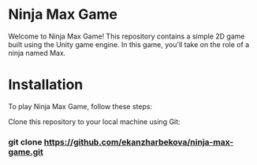 # Ninja Max Game
Welcome to Ninja Max Game! This repository contains a simple 2D game built using the Unity game engine. In this game, you'll take on the role of a ninja named Max.

# Installation
To play Ninja Max Game, follow these steps:

Clone this repository to your local machine using Git:

### git clone https://github.com/ekanzharbekova/ninja-max-game.git ###

